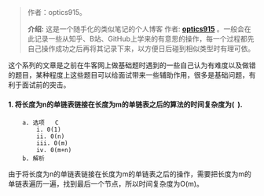 > 作者：optics915。
>
> **介绍:** 这是一个随手化的类似笔记的个人博客 作者: **[optics915](https://optics915.gitee.io/docsify-blog)** 。一般会在此记录一些从知乎、B站、GitHub上学来的有意思的操作，每一个过程都先自己操作成功之后再将其记录下来，以方便日后碰到相似类型时有理可依。

这个系列的文章是之前在牛客网上做基础题时遇到的一些自己认为有难度以及做错的题目，某种程度上这些题目可以给面试带来一些辅助作用，很多是基础问题，有利于面试前的突击。

#### 1. 将长度为n的单链表链接在长度为m的单链表之后的算法的时间复杂度为(  ).
		a. 选项	C
			i. 0(1)
			ii. 0(n)
			iii. 0(m)
			iv. 0(m+n)
		b. 解析
由于将长度为n的单链表链接在长度为m的单链表之后的操作，需要把长度为m的单链表遍历一遍，找到最后一个节点，所以时间复杂度为O(m)。